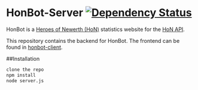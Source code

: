 HonBot-Server [![Dependency Status](https://david-dm.org/scttcper/honbot-server.svg)](https://david-dm.org/scttcper/honbot-server)
=============
HonBot is a [Heroes of Newerth (HoN)](http://www.heroesofnewerth.com/) statistics website for the [HoN API](http://api.heroesofnewerth.com/).

This repository contains the backend for HonBot. The frontend can be found in [honbot-client](https://github.com/scttcper/honbot-client).

##Installation
```bash
clone the repo
npm install
node server.js
```
